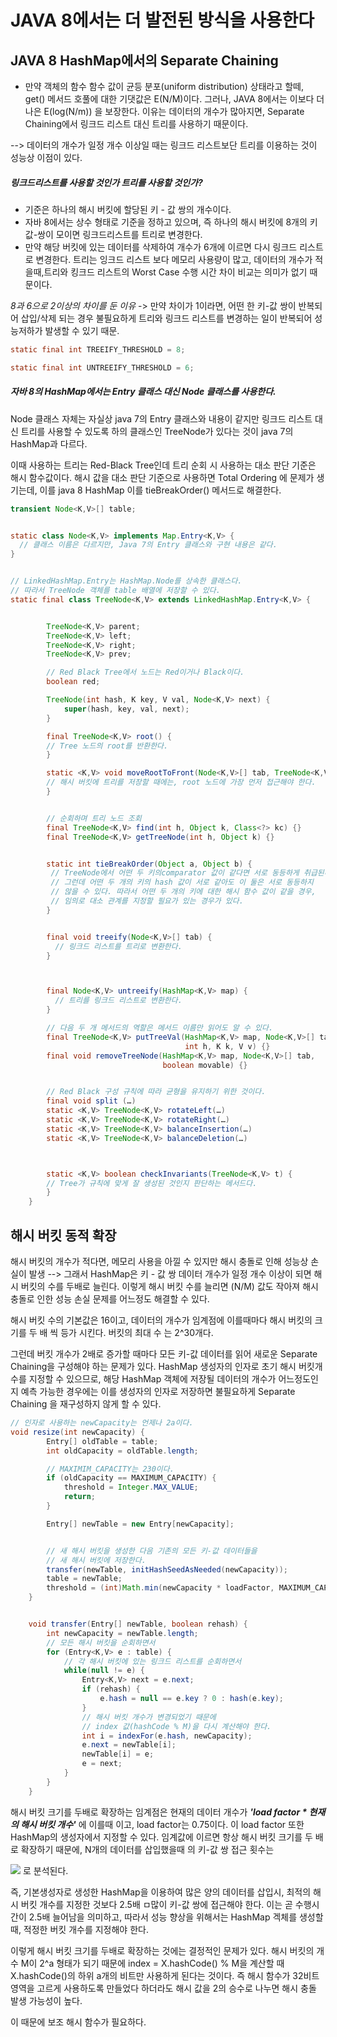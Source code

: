 # JAVA 8에서는 더 발전된 방식을 사용한다

## JAVA 8 HashMap에서의 Separate Chaining

* 만약 객체의 함수 함수 값이 균등 분포(uniform distribution) 상태라고 할떼, get() 메서드 호풀에 대한 기댓값은 E(N/M)이다. 
그러나, JAVA 8에서는 이보다 더 나은 E(log(N/m)) 을 보장한다. 이유는 데이터의 개수가 많아지면, Separate Chaining에서 링크드 리스트 대신 트리를 사용하기 때문이다.

--> 데이터의 개수가 일정 개수 이상일 때는 링크드 리스트보단 트리를 이용하는 것이 성능상 이점이 있다.

##### 링크드리스트를 사용할 것인가 트리를 사용할 것인가?
- 기준은 하나의 해시 버킷에 할당된 키 -  값 쌍의 개수이다.
- 자바 8에서는 상수 형태로 기준을 정하고 있으며, 즉 하나의 해시 버킷에 8개의 키 값-쌍이 모이면 링크드리스트를 트리로 변경한다.
- 만약 해당 버킷에 있는 데이터를 삭제하여 개수가 6개에 이르면 다시 링크드 리스트로 변경한다. 
 트리는 잉크드 리스트 보다 메모리 사용량이 많고, 데이터의 개수가 적을때,트리와 킹크드 리스트의 Worst Case 수행 시간 차이 비교는 의미가 없기
 때문이다.

*8과 6으로 2이상의 차이를 둔 이유*
-> 만약 차이가 1이라면, 어떤 한 키-값 쌍이 반복되어 삽입/삭제 되는 경우 불필요하게 트리와 링크드 리스트를 변경하는 일이 반복되어 성능저하가 
발생할 수 있기 때문.

```java
static final int TREEIFY_THRESHOLD = 8;

static final int UNTREEIFY_THRESHOLD = 6;
```

##### 자바 8의 HashMap에서는 Entry 클래스 대신 Node 클래스를 사용한다.
 Node 클래스 자체는 자실상 java 7의 Entry 클래스와 내용이 같지만 링크드 리스트 대신 트리를 사용할 수 있도록 하의 클래스인 TreeNode가 있다는 것이
 java 7의 HashMap과 다르다.
 
이때 사용하는 트리는 Red-Black Tree인데 트리 순회 시 사용하는 대소 판단 기준은 해시 함수값이다. 해시 값을 대소 판단 기준으로 사용하면 Total Ordering
에 문제가 생기는데, 이를 java 8 HashMap 이를 tieBreakOrder() 메서드로 해결한다.

```java
transient Node<K,V>[] table;


static class Node<K,V> implements Map.Entry<K,V> {  
  // 클래스 이름은 다르지만, Java 7의 Entry 클래스와 구현 내용은 같다. 
}


// LinkedHashMap.Entry는 HashMap.Node를 상속한 클래스다.
// 따라서 TreeNode 객체를 table 배열에 저장할 수 있다.
static final class TreeNode<K,V> extends LinkedHashMap.Entry<K,V> {


        TreeNode<K,V> parent;  
        TreeNode<K,V> left;
        TreeNode<K,V> right;
        TreeNode<K,V> prev;   

        // Red Black Tree에서 노드는 Red이거나 Black이다.
        boolean red;

        TreeNode(int hash, K key, V val, Node<K,V> next) {
            super(hash, key, val, next);
        }

        final TreeNode<K,V> root() {
        // Tree 노드의 root를 반환한다. 
        }

        static <K,V> void moveRootToFront(Node<K,V>[] tab, TreeNode<K,V> root) {
        // 해시 버킷에 트리를 저장할 때에는, root 노드에 가장 먼저 접근해야 한다.
        }


        // 순회하며 트리 노드 조회 
        final TreeNode<K,V> find(int h, Object k, Class<?> kc) {}
        final TreeNode<K,V> getTreeNode(int h, Object k) {}


        static int tieBreakOrder(Object a, Object b) {
         // TreeNode에서 어떤 두 키의comparator 값이 같다면 서로 동등하게 취급된다.
         // 그런데 어떤 두 개의 키의 hash 값이 서로 같아도 이 둘은 서로 동등하지 
         // 않을 수 있다. 따라서 어떤 두 개의 키에 대한 해시 함수 값이 같을 경우, 
         // 임의로 대소 관계를 지정할 필요가 있는 경우가 있다. 
        }


        final void treeify(Node<K,V>[] tab) {
          // 링크드 리스트를 트리로 변환한다.
        }



        final Node<K,V> untreeify(HashMap<K,V> map) {
          // 트리를 링크드 리스트로 변환한다.
        }

        // 다음 두 개 메서드의 역할은 메서드 이름만 읽어도 알 수 있다.
        final TreeNode<K,V> putTreeVal(HashMap<K,V> map, Node<K,V>[] tab,
                                       int h, K k, V v) {}
        final void removeTreeNode(HashMap<K,V> map, Node<K,V>[] tab,
                                  boolean movable) {}


        // Red Black 구성 규칙에 따라 균형을 유지하기 위한 것이다.
        final void split (…)
        static <K,V> TreeNode<K,V> rotateLeft(…)
        static <K,V> TreeNode<K,V> rotateRight(…)
        static <K,V> TreeNode<K,V> balanceInsertion(…)
        static <K,V> TreeNode<K,V> balanceDeletion(…)



        static <K,V> boolean checkInvariants(TreeNode<K,V> t) {
        // Tree가 규칙에 맞게 잘 생성된 것인지 판단하는 메서드다.
        }
    }
```

## 해시 버킷 동적 확장

해시 버킷의 개수가 적다면, 메모리 사용을 아낄 수 있지만 해시 충돌로 인해 성능상 손실이 발생
--> 그래서 HashMap은 키 - 값 쌍 데이터 개수가 일정 개수 이상이 되면 해시 버킷의 수를 두배로 늘린다. 
이렇게 해시 버킷 수를 늘리면 (N/M) 값도 작아져 해시 충돌로 인한 성능 손실 문제를 어느정도 해결할 수 있다. 

해시 버킷 수의 기본값은 16이고, 데이터의 개수가 임계점에 이를때마다 해시 버킷의 크기를 두 배 씩 등가 시킨다. 버킷의 최대 수 는 2^30개다.

그런데 버킷 개수가 2배로 증가할 때마다 모든 키-값 데이터를 읽어 새로운 Separate Chaining을 구성해야 하는 문제가 있다. HashMap 생성자의 인자로
초기 해시 버킷개수를 지정할 수 있으므로, 해당 HashMap 객체에 저장될 데이터의 개수가 어느정도인지 예측 가능한 경우에는 이를 생성자의 인자로 저장하면 
불필요하게 Separate Chaining 을 재구성하지 않게 할 수 있다.
```java
// 인자로 사용하는 newCapacity는 언제나 2a이다.
void resize(int newCapacity) {  
        Entry[] oldTable = table;
        int oldCapacity = oldTable.length;

        // MAXIMIM_CAPACITY는 230이다.
        if (oldCapacity == MAXIMUM_CAPACITY) {
            threshold = Integer.MAX_VALUE;
            return;
        }

        Entry[] newTable = new Entry[newCapacity];


        // 새 해시 버킷을 생성한 다음 기존의 모든 키-값 데이터들을
        // 새 해시 버킷에 저장한다.
        transfer(newTable, initHashSeedAsNeeded(newCapacity));
        table = newTable;
        threshold = (int)Math.min(newCapacity * loadFactor, MAXIMUM_CAPACITY + 1);
    }


    void transfer(Entry[] newTable, boolean rehash) {
        int newCapacity = newTable.length;
        // 모든 해시 버킷을 순회하면서
        for (Entry<K,V> e : table) {
            // 각 해시 버킷에 있는 링크드 리스트를 순회하면서
            while(null != e) {
                Entry<K,V> next = e.next;
                if (rehash) {
                    e.hash = null == e.key ? 0 : hash(e.key);
                }
                // 해시 버킷 개수가 변경되었기 때문에
                // index 값(hashCode % M)을 다시 계산해야 한다. 
                int i = indexFor(e.hash, newCapacity);
                e.next = newTable[i];
                newTable[i] = e;
                e = next;
            }
        }
    }
```


해시 버킷 크기를 두배로 확장하는 임계점은 현재의 데이터 개수가 ***'load factor * 현재의 해시 버킷 개수'*** 에 이를때 이고, load factor는 0.75이다. 
이 load factor 또한 HashMap의 생성자에서 지정할 수 있다. 임계값에 이르면 항상 해시 버킷 크기를 두 배로 확장하기 때문에, N개의 데이터를 삽입했을때
의 키-값 쌍 접근 횟수는

<img src="https://d2.naver.com/content/images/2015/06/helloworld-831311-9.png">
로 분석된다.

즉, 기본생성자로 생성한 HashMap을 이용하여 많은 양의 데이터를 삽입시, 최적의 해시 버킷 개수를 지정한 것보다 2.5배 ㅁ많이 키-값 쌍에 접근해야 한다. 
이는 곧 수행시간이 2.5배 늘어남을 의미하고, 따라서 성능 향상을 위해서는 HashMap 겍체를 생성할때, 적정한 버킷 개수를 지정해야 한다. 

이렇게 해시 버킷 크기를 두배로 확장하는 것에는 결정적인 문제가 있다. 해시 버킷의 개수 M이 2^a 형태가 되기 때문에 
index = X.hashCode() % M을 계산할 때 X.hashCode()의 하위 a개의 비트만 사용하게 된다는 것이다. 즉 해시 함수가 32비트 영역을 고르게
사용하도록 만들었다 하더라도 해시 값을 2의 승수로 나누면 해시 충돌 발생 가능성이 높다. 

이 때문에 보조 해시 함수가 필요하다.

 
